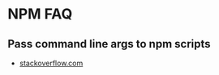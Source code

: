 # NPM FAQ

## Pass command line args to npm scripts

- [stackoverflow.com](https://stackoverflow.com/questions/51388921/pass-command-line-args-to-npm-scripts-in-package-json/51401577#answer-51401577)
